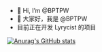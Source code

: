 - 👋 Hi, I’m @BPTPW
- 👋 大家好，我是 @BPTPW
- 目前正在开发 Lyrycist 的项目

[![Anurag's GitHub stats](https://github-readme-stats.vercel.app/api?username=BPTPW&show_icons=true)](https://github.com/anuraghazra/github-readme-stats)

<!---
BPTPW/BPTPW is a ✨ special ✨ repository because its `README.md` (this file) appears on your GitHub profile.
You can click the Preview link to take a look at your changes.
--->
